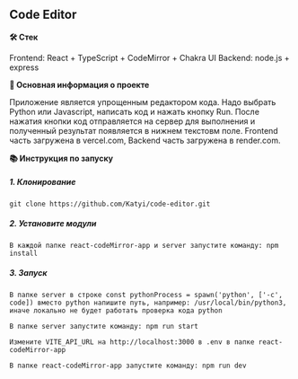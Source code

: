 ## Code Editor

**🛠️ Стек**

Frontend: React + TypeScript + CodeMirror + Chakra UI
Backend: node.js + express

**💬 Основная информация о проекте**

Приложение является упрощенным редактором кода. Надо выбрать Python или Javascript, написать код и нажать кнопку Run. После нажатия кнопки код отправляется на cервер для выполнения и полученный результат появляется в нижнем текстовм поле.
Frontend часть загружена в vercel.com, Backend часть загружена в render.com.

**📚 Инструкция по запуску**

##### 1. Клонирование

```
git clone https://github.com/Katyi/code-editor.git
```

##### 2. Установите модули

```
В каждой папке react-codeMirror-app и server запустите команду: npm install
```

##### 3. Запуск

```
В папке server в строке const pythonProcess = spawn('python', ['-c', code]) вместо python напишите путь, например: /usr/local/bin/python3, иначе локально не будет работать проверка кода python

В папке server запустите команду: npm run start

Измените VITE_API_URL на http://localhost:3000 в .env в папке react-codeMirror-app

В папке react-codeMirror-app запустите команду: npm run dev
```
